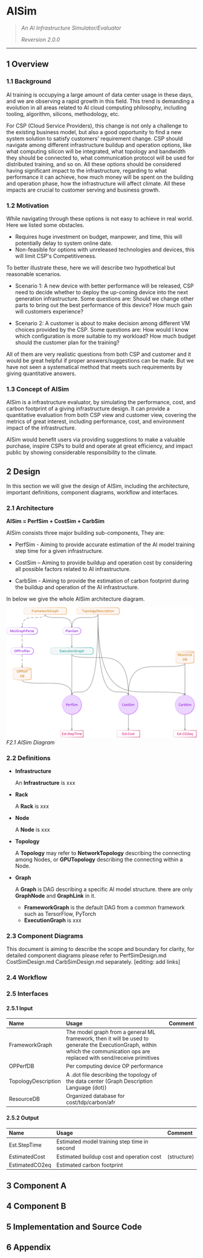 # AISim
> _An AI Infrastructure Simulator/Evaluator_
> 
> _Reversion 2.0.0_
---
## 1 Overview

### 1.1 Background

AI training is occupying a large amount of data center usage in these days, and we are observing a rapid growth in this field. This trend is demanding a evolution in all areas related to AI cloud computing philosophy, including tooling, algorithm, silicons, methodology, etc.

For CSP (Cloud Service Providers), this change is not only a challenge to the existing business model, but also a good opportunity to find a new system solution to satisfy customers' requirement change. CSP should navigate among different infrastructure buildup and operation options, like what computing silicon will be integrated, what topology and bandwidth they should be connected to, what communication protocol will be used for distributed training, and so on. All these options should be considered having significant impact to the infrastructure, regarding to what performance it can achieve, how much money will be spent on the building and operation phase, how the infrastructure will affect climate. All these impacts are crucial to customer serving and business growth.

### 1.2 Motivation

While navigating through these options is not easy to achieve in real world. Here we listed some obstacles.

- Requires huge investment on budget, manpower, and time, this will potentially delay to system online date.
- Non-feasible for options with unreleased technologies and devices, this will limit CSP's Competitiveness.

To better illustrate these, here we will describe two hypothetical but reasonable scenarios.

- Scenario 1: A new device with better performance will be released, CSP need to decide whether to deploy the up-coming device into the next generation infrastructure. Some questions are: Should we change other parts to bring out the best performance of this device? How much gain will customers experience?

- Scenario 2: A customer is about to make decision among different VM choices provided by the CSP. Some questions are: How would I know which configuration is more suitable to my workload? How much budget should the customer plan for the training?

All of them are very realistic questions from both CSP and customer and it would be great helpful if  proper answers/suggestions can be made. But we have not seen a systematical method that meets such requirements by giving quantitative answers. 

### 1.3 Concept of AISim

AISim is a infrastructure evaluator, by simulating the performance, cost, and carbon footprint of a giving infrastructure design. It can provide a quantitative evaluation from both CSP view and customer view, covering the metrics of great interest, including performance, cost, and environment impact of the infrastructure.

AISim would benefit users via providing suggestions to make a valuable purchase, inspire CSPs to build and operate at great efficiency, and impact public by showing considerable responsibility to the climate.

## 2 Design

In this section we will give the design of AISim, including the architecture, important definitions, component diagrams, workflow and interfaces.

### 2.1 Architecture

**AISim = PerfSim + CostSim + CarbSim**

AISim consists three major building sub-components, They are:

- PerfSim - Aiming to provide accurate estimation of the AI model training step time for a given infrastructure.

- CostSim – Aiming to provide buildup and operation cost by considering all possible factors related to AI infrastructure.

- CarbSim - Aiming to provide the estimation of carbon footprint during the buildup and operation of the AI infrastructure.

In below we give the whole AISim architecture diagram.

![AISim Diagram](F2.1AISimDiagram.png) *F2.1 AISim Diagram*

### 2.2 Definitions

[comment]: <> (Infrastructure scope)

* **Infrastructure**
  
  An **Infrastructure** is xxx

* **Rack**
  
  A **Rack** is xxx

* **Node**
  
  A **Node** is xxx

* **Topology**
  
  A **Topology** may refer to **NetworkTopology** describing the connecting among Nodes, or **GPUTopology** describing the connecting within a Node.

[comment]: <> (AI scope)

* **Graph**
 
  A **Graph** is DAG describing a specific AI model structure. there are only **GraphNode** and **GraphLink** in it.

  * **FrameworkGraph** is the default DAG from a common framework such as TersorFlow, PyTorch
  * **ExecutionGraph** is xxx
  

### 2.3 Component Diagrams

This document is aiming to describe the scope and boundary for clarity, for detailed component diagrams please refer to PerfSimDesign.md CostSimDesign.md CarbSimDesign.md separately. [editing: add links]

### 2.4 Workflow

### 2.5 Interfaces

#### 2.5.1 Input
	
| Name                | Usage         | Comment |
|:--------------------|:--------------|:--------|
| FrameworkGraph | The model graph from a general ML framework, then it will be used to generate the ExecutionGraph, within which the communication ops are replaced with send/receive primitives |  |
| OPPerfDB | Per computing device OP performance |  |
| TopologyDescription | A .dot file describing the topology of the data center (Graph Description Language (dot)) |  |
| ResourceDB | Organized database for cost/tdp/carbon/afr |  |

#### 2.5.2 Output

| Name                | Usage         | Comment |
|:--------------------|:--------------|:--------|
| Est.StepTime | Estimated model training step time in second |  |
| EstimatedCost | Estimated buildup cost and operation cost |  (structure) |
| EstimatedCO2eq | Estimated carbon footprint |  |

## 3 Component A

## 4 Component B

## 5 Implementation and Source Code

## 6 Appendix
